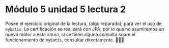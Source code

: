 # Módulo 5 unidad 5 lectura 2

Posee el ejercicio original de la lectura, (algo reparado), para ver el uso de `mybatis`.
La certificación se realizará con JPA, por lo que no asumiremos un nuevo motor a esta
altura, si se tiene alguna consulta sobre el funcionamiento de `mybatis`, consultar
directamente. 👨🏻‍💻
